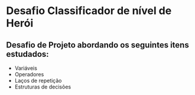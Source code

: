 # Desafio Classificador de nível de Herói

 ## Desafio de Projeto abordando os seguintes itens estudados:
- Variáveis
- Operadores
- Laços de repetição
- Estruturas de decisões